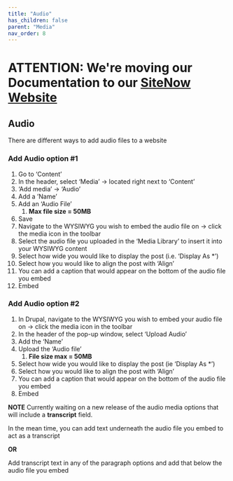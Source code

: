 ```yaml
---
title: "Audio"
has_children: false
parent: "Media"
nav_order: 8
---
```

# ATTENTION: We're moving our Documentation to our [SiteNow Website](http://sitenow.uiowa.edu/documentation/media/audio)

## Audio

There are different ways to add audio files to a website
### Add Audio option #1
1. Go to ‘Content’
2. In the header, select ‘Media’ -> located right next to ‘Content’
3. ‘Add media’ -> ‘Audio’
4. Add a ’Name’
5. Add an ‘Audio File’
    1. **Max file size = 50MB**
6. Save
7. Navigate to the WYSIWYG you wish to embed the audio file on -> click the media icon in the toolbar
8. Select the audio file you uploaded in the ‘Media Library’ to insert it into your WYSIWYG content
9. Select how wide you would like to display the post (i.e. ‘Display As *’)
10. Select how you would like to align the post with ‘Align’
11. You can add a caption that would appear on the bottom of the audio file you embed
12. Embed

### Add Audio option #2

1. In Drupal, navigate to the WYSIWYG you wish to embed your audio file on -> click the media icon in the toolbar
2. In the header of the pop-up window, select ‘Upload Audio’ 
3. Add the ‘Name’
4. Upload the ‘Audio file’
    1. **File size max = 50MB**
5. Select how wide you would like to display the post (ie ‘Display As *’)
6. Select how you would like to align the post with ‘Align’
7. You can add a caption that would appear on the bottom of the audio file you embed
8. Embed

**NOTE** Currently waiting on a new release of the audio media options that will include a **transcript** field. 

In the mean time, you can add text underneath the audio file you embed to act as a transcript

 **OR**

Add transcript text in any of the paragraph options and add that below the audio file you embed

